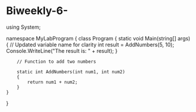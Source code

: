 # Biweekly-6-
using System;

namespace MyLabProgram
{
    class Program
    {
        static void Main(string[] args)
        {
            // Updated variable name for clarity
            int result = AddNumbers(5, 10);
            Console.WriteLine("The result is: " + result);
        }

        // Function to add two numbers
       
        static int AddNumbers(int num1, int num2)
        {
            return num1 + num2;
        }
    }
}
